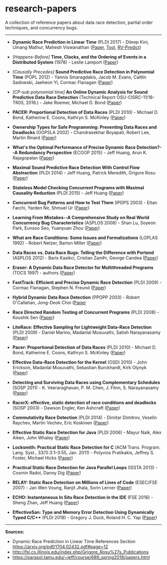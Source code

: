 # research-papers
A collection of reference papers about data race detection, partial order techniques, and concurrency bugs.

---

- **Dynamic Race Prediction in Linear Time** (PLDI 2017) - Dileep Kini, Umang Mathur, Mahesh Viswanathan ([Paper](https://arxiv.org/pdf/1704.02432.pdf), [Tool](https://github.com/umangm/rapid), [RV-Predict](https://runtimeverification.com/predict/))

- *[Happens-Before]* **Time, Clocks, and the Ordering of Events in a Distributed System** (1978) - Leslie Lamport ([Paper](https://lamport.azurewebsites.net/pubs/time-clocks.pdf))

- *[Causally Precedes]* **Sound Predictive Race Detection in Polynomial Time** (POPL 2012) - Yannis Smaragdakis, Jacob M. Evans, Caitlin Sadowski, Jaeheon Yi, Cormac Flanagan ([Paper](https://users.soe.ucsc.edu/~cormac/papers/popl12a.pdf))

- *[CP-sub polynomial time]* **An Online Dynamic Analysis for Sound Predictive Data Race Detection** (Technical Report
OSU-CISRC-11/16-TR05, 2016.) - Jake Roemer, Michael D. Bond ([Paper](http://web.cse.ohio-state.edu/~bond.213/raptor-tr.pdf))

- **PACER: Proportional Detection of Data Races** (PLDI 2010) - Michael D. Bond, Katherine E. Coons, Kathryn S. McKinley ([Paper](http://www.cs.utexas.edu/users/mckinley/papers/pacer-pldi-2010.pdf))

- **Ownership Types for Safe Programming: Preventing Data Races and Deadlocks** (OOPSLA 2002) - Chandrasekhar Boyapati, Robert Lee, Martin Rinard ([Paper](https://web.eecs.umich.edu/~bchandra/publications/oopsla02.pdf))

- **What's the Optimal Performance of Precise Dynamic Race Detection?--A Redundancy Perspective** (ECOOP 2015) - Jeff Huang, Arun K. Rajagopalan ([Paper](https://parasol.tamu.edu/~jeff/academic/rex.pdf))

- **Maximal Sound Predictive Race Detection With Control Flow Abstraction** (PLDI 2014) - Jeff Huang, Patrick Meredith, Grigore Rosu ([Paper]())

- **Stateless Model Checking Concurrent Programs with Maximal Causality Reduction** (PLDI 2015) - Jeff Huang ([Paper](https://parasol.tamu.edu/~jeff/academic/mcr.pdf))

- **Concurrent Bug Patterns and How to Test Them** (IPDPS 2003) - Eitan Farchi, Yarden Nir, Shmuel Ur ([Paper](https://ieeexplore.ieee.org/document/1213511))

- **Learning From Mistakes--A Comprehensive Study on Real World Concurrency Bug Characteristics** (ASPLOS 2008) - Shan Lu, Soyeon Park, Eunsoo Seo, Yuanyuan Zhou ([Paper](https://www.cs.columbia.edu/~junfeng/09fa-e6998/papers/concurrency-bugs.pdf))

- **What are Race Conditions: Some Issues and Formalizations** (LOPLAS 1992) - Robert Netzer, Barton Miller ([Paper](https://www.researchgate.net/publication/2346369_What_are_Race_Conditions_-_Some_Issues_and_Formalizations))

- **Data Races vs. Data Race Bugs: Telling the Difference with Portend** (ASPLOS 2012) - Baris Kasikci, Cristian ZamÞr, George Candea ([Paper](http://dslab.epfl.ch/pubs/portend.pdf))

- **Eraser: A Dynamic Data Race Detector for Multithreaded Programs** (TOCS 1997) - authors ([Paper](http://www.cs.washington.edu/homes/tom/pubs/eraser.pdf))

- **FastTrack: Efficient and Precise Dynamic Race Detection** (PLDI 2009) - Cormac Flanagan, Stephen N. Freund ([Paper](http://slang.soe.ucsc.edu/cormac/papers/pldi09.pdf))

- **Hybrid Dynamic Data Race Detection** (PPOPP 2003) - Robert O'Callahan, Jong-Deok Choi ([Paper](http://web5.cs.columbia.edu/~junfeng/09fa-e6998/papers/hybrid.pdf)

- **Race Directed Random Testing of Concurrent Programs** (PLDI 2008) - Koushik Sen ([Paper](http://dl.acm.org/citation.cfm?id=1375584))

- **LiteRace: Effective Sampling for Lightweight Data-Race Detection** (PLDI 2009) - Daniel Marino, Madanlal Musuvathi, Satish Narayanasamy ([Paper](http://www.cs.columbia.edu/~junfeng/reliable-software/papers/literace.pdf))

- **Pacer: Proportional Detection of Data Races** (PLDI 2010) - Michael D. Bond, Katherine E. Coons, Kathryn S. McKinley ([Paper](http://www.cse.ohio-state.edu/~mikebond/pacer-pldi-2010.pdf))

- **Effective Data-Race Detection for the Kernel** (OSDI 2010) - John Erickson, Madanlal Musuvathi, Sebastian Burckhardt, Kirk Olynyk ([Paper](http://research.microsoft.com/pubs/139266/DataCollider%20-%20OSDI2010.pdf))

- **Detecting and Surviving Data Races using Complementary Schedules** (SOSP 2011) - K. Veeraraghavan, P. M. Chen, J. Flinn, S. Narayanasamy ([Paper](http://web.eecs.umich.edu/~nsatish/papers/SOSP-11-Frost.pdf))

- **RacerX: effective, static detection of race conditions and deadlocks** (SOSP 2003) - Dawson Engler, Ken Ashcraft ([Paper](https://web.stanford.edu/~engler/racerx-sosp03.pdf))

- **Commutativity Race Detection** (PLDI 2014) - Dimitar Dimitrov, Veselin Raychev, Martin Vechev, Eric Koskinen ([Paper](http://www.srl.inf.ethz.ch/papers/pldi14-commutativity.pdf))

- **Effective Static Race Detection for Java** (PLDI 2006) - Mayur Naik, Alex Aiken, John Whaley ([Paper](https://theory.stanford.edu/~aiken/publications/papers/pldi06.pdf))

- **Locksmith: Practical Static Race Detection for C** (ACM Trans. Program. Lang. Syst., 33(1):3:1–3:55, Jan. 2011) - Polyvios Pratikakis, Jeffrey S. Foster, Michael Hicks ([Paper](http://www.cs.umd.edu/~mwh/papers/locksmith-journal.pdf))

- **Practical Static Race Detection for Java Parallel Loops** (ISSTA 2013) - Cosmin Radoi, Danny Dig ([Paper](http://dig.cs.illinois.edu/papers/Iterace.pdf))

- **RELAY: Static Race Detection on Millions of Lines of Code** (ESEC/FSE 2007) - Jan Wen Voung, Ranjit Jhala, Sorin Lerner ([Paper](https://cseweb.ucsd.edu/~lerner/papers/relay.pdf))

- **ECHO: Instantaneous In Situ Race Detection in the IDE** (FSE 2016) - Sheng Zhan, Jeff Huang ([Paper](https://parasol.tamu.edu/~jeff/academic/echo.pdf))

- **EffectiveSan: Type and Memory Error Detection Using Dynamically Typed C/C++** (PLDI 2018) - Gregory J. Duck, Roland H. C. Yap ([Paper](https://arxiv.org/pdf/1710.06125.pdf))

---

**Sources:**
- Dynamic Race Prediction in Linear Time References Section https://arxiv.org/pdf/1704.02432.pdf#page=12
- http://fsl.cs.illinois.edu/index.php/Grigore_Rosu%27s_Publications
- https://parasol.tamu.edu/~jeff/course/689_spring2018/papers.html
